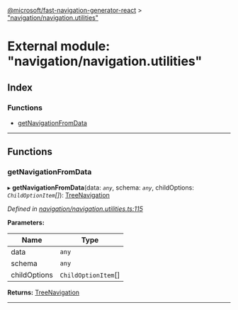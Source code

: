 [@microsoft/fast-navigation-generator-react](../README.md) > ["navigation/navigation.utilities"](../modules/_navigation_navigation_utilities_.md)

# External module: "navigation/navigation.utilities"

## Index

### Functions

* [getNavigationFromData](_navigation_navigation_utilities_.md#getnavigationfromdata)

---

## Functions

<a id="getnavigationfromdata"></a>

###  getNavigationFromData

▸ **getNavigationFromData**(data: *`any`*, schema: *`any`*, childOptions: *`ChildOptionItem`[]*): [TreeNavigation](../interfaces/_navigation_navigation_props_.treenavigation.md)

*Defined in [navigation/navigation.utilities.ts:115](https://github.com/Microsoft/fast-dna/blob/164dd3ca/packages/fast-navigation-generator-react/src/navigation/navigation.utilities.ts#L115)*

**Parameters:**

| Name | Type |
| ------ | ------ |
| data | `any` |
| schema | `any` |
| childOptions | `ChildOptionItem`[] |

**Returns:** [TreeNavigation](../interfaces/_navigation_navigation_props_.treenavigation.md)

___


